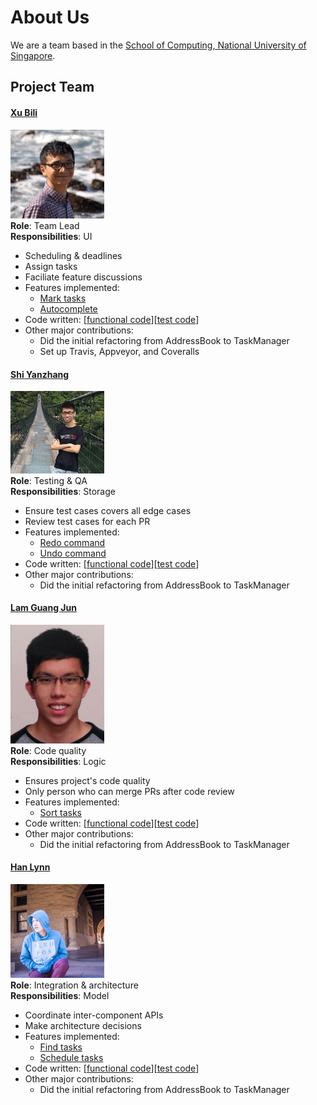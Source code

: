 # About Us

We are a team based in the [School of Computing, National University of Singapore](http://www.comp.nus.edu.sg).

## Project Team

#### [Xu Bili](http://github.com/xbili)
<img src="images/xbili.png" width="150"><br>
**Role**: Team Lead<br>
**Responsibilities**: UI
* Scheduling & deadlines
* Assign tasks
* Faciliate feature discussions<br>
* Features implemented:
   * [Mark tasks](https://github.com/CS2103JAN2017-W15-B3/main/blob/master/docs/UserGuide.md#26-mark-task--mark)
   * [Autocomplete](https://github.com/CS2103JAN2017-W15-B3/main/blob/master/docs/UserGuide.md#216-autocomplete)
* Code written: [[functional code](A0124368A.md)][[test code](A0124368A.md)]
* Other major contributions:
  * Did the initial refactoring from AddressBook to TaskManager
  * Set up Travis, Appveyor, and Coveralls 

#### [Shi Yanzhang](http://github.com/mynameisyz)
<img src="images/mynameisyz.png" width="150"><br>
**Role**: Testing & QA<br>
**Responsibilities**: Storage
* Ensure test cases covers all edge cases
* Review test cases for each PR<br>
* Features implemented:
   * [Redo command](https://github.com/CS2103JAN2017-W15-B3/main/blob/master/docs/UserGuide.md#212-redo--redo)
   * [Undo command](https://github.com/CS2103JAN2017-W15-B3/main/blob/master/docs/UserGuide.md#211-undo--undo)
* Code written: [[functional code](A0148087W.md)][[test code](A0148087W.md)]
* Other major contributions:
  * Did the initial refactoring from AddressBook to TaskManager


#### [Lam Guang Jun](http://github.com/gjlam95)
<img src="images/gjlam95.png" width="150"><br>
**Role**: Code quality<br>
**Responsibilities**: Logic
* Ensures project's code quality
* Only person who can merge PRs after code review<br>
* Features implemented:
   * [Sort tasks](https://github.com/CS2103JAN2017-W15-B3/main/blob/master/docs/UserGuide.md#24-sort-tasks--sort)
* Code written: [[functional code](A0148081H.md)][[test code](A0148081H.md)]
* Other major contributions:
  * Did the initial refactoring from AddressBook to TaskManager


#### [Han Lynn](http://github.com/hlynn93)
<img src="images/hlynn93.png" width="150"><br>
**Role**: Integration & architecture<br>
**Responsibilities**: Model
* Coordinate inter-component APIs
* Make architecture decisions<br>
* Features implemented:
   * [Find tasks](https://github.com/CS2103JAN2017-W15-B3/main/blob/master/docs/UserGuide.md#213-find--find)
   * [Schedule tasks](https://github.com/CS2103JAN2017-W15-B3/main/blob/master/docs/UserGuide.md#28-schedule-work-in-progress--schedule)
* Code written: [[functional code](A0126345J.md)][[test code](A0126345J.md)]
* Other major contributions:
  * Did the initial refactoring from AddressBook to TaskManager

